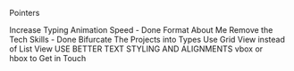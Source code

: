 Pointers

Increase Typing Animation Speed - Done
Format About Me
Remove the Tech Skills - Done
Bifurcate The Projects into Types 
Use Grid View instead of List View
USE BETTER TEXT STYLING AND ALIGNMENTS
vbox or hbox to Get in Touch